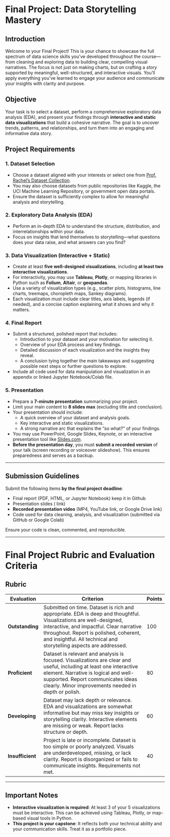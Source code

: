 # Final Project: **Data Storytelling Mastery**

## Introduction

Welcome to your Final Project! This is your chance to showcase the full spectrum of data science skills you've developed throughout the course—from cleaning and exploring data to building clear, compelling visual narratives. The focus is not just on making charts, but on crafting a *story* supported by meaningful, well-structured, and interactive visuals. You’ll apply everything you've learned to engage your audience and communicate your insights with clarity and purpose.

## Objective

Your task is to select a dataset, perform a comprehensive exploratory data analysis (EDA), and present your findings through **interactive and static data visualizations** that build a cohesive narrative. The goal is to uncover trends, patterns, and relationships, and turn them into an engaging and informative data story.

## Project Requirements

### 1. Dataset Selection
- Choose a dataset aligned with your interests or select one from [Prof. Rachel’s Dataset Collection](https://drive.google.com/drive/folders/1AMRfddeMwKRaNidOV87JP1iCVn_z-Uv_).
- You may also choose datasets from public repositories like Kaggle, the UCI Machine Learning Repository, or government open data portals.
- Ensure the dataset is sufficiently complex to allow for meaningful analysis and storytelling.

### 2. Exploratory Data Analysis (EDA)
- Perform an in-depth EDA to understand the structure, distribution, and interrelationships within your data.
- Focus on insights that lend themselves to storytelling—what questions does your data raise, and what answers can you find?

### 3. Data Visualization (Interactive + Static)
- Create at least **five well-designed visualizations**, including **at least two interactive visualizations**.
- For interactivity, you may use **Tableau**, **Plotly**, or mapping libraries in Python such as **Folium**, **Altair**, or **geopandas**.
- Use a variety of visualization types (e.g., scatter plots, histograms, line charts, treemaps, choropleth maps, Sankey diagrams).
- Each visualization must include clear titles, axis labels, legends (if needed), and a concise caption explaining what it shows and why it matters.

### 4. Final Report
- Submit a structured, polished report that includes:
  - Introduction to your dataset and your motivation for selecting it.
  - Overview of your EDA process and key findings.
  - Detailed discussion of each visualization and the insights they reveal.
  - A conclusion tying together the main takeaways and suggesting possible next steps or further questions to explore.
- Include all code used for data manipulation and visualization in an appendix or linked Jupyter Notebook/Colab file.

### 5. Presentation
- Prepare a **7-minute presentation** summarizing your project.
- Limit your main content to **8 slides max** (excluding title and conclusion).
- Your presentation should include:
  - A quick overview of your dataset and analysis goals.
  - Key interactive and static visualizations.
  - A strong narrative arc that explains the “so what?” of your findings.
- You may use PowerPoint, Google Slides, Keynote, or an interactive presentation tool like [Slides.com](https://slides.com/).
- **Before the presentation day**, you must **submit a recorded version** of your talk (screen recording or voiceover slideshow). This ensures preparedness and serves as a backup.

---

## Submission Guidelines

Submit the following items **by the final project deadline**:
- Final report (PDF, HTML, or Jupyter Notebook) keep it in Github
- Presentation slides ( link)
- **Recorded presentation video** (MP4, YouTube link, or Google Drive link)
- Code used for data cleaning, analysis, and visualization (submitted via GitHub or Google Colab)

Ensure your code is clean, commented, and reproducible.

---

# Final Project Rubric and Evaluation Criteria

## Rubric

| Evaluation       | Criterion                                                                                                                                                                                                                                                                                                                        | Points |
|------------------|----------------------------------------------------------------------------------------------------------------------------------------------------------------------------------------------------------------------------------------------------------------------------------------------------------------------------------|--------|
| **Outstanding**  | Submitted on time. Dataset is rich and appropriate. EDA is deep and thoughtful. Visualizations are well-designed, interactive, and impactful. Clear narrative throughout. Report is polished, coherent, and insightful. All technical and storytelling aspects are addressed.                                                              | 100    |
| **Proficient**   | Dataset is relevant and analysis is focused. Visualizations are clear and useful, including at least one interactive element. Narrative is logical and well-supported. Report communicates ideas clearly. Minor improvements needed in depth or polish.                                                                         | 80     |
| **Developing**   | Dataset may lack depth or relevance. EDA and visualizations are somewhat informative but may miss key insights or storytelling clarity. Interactive elements are missing or weak. Report lacks structure or depth.                                                                                                                | 60     |
| **Insufficient** | Project is late or incomplete. Dataset is too simple or poorly analyzed. Visuals are underdeveloped, missing, or lack clarity. Report is disorganized or fails to communicate insights. Requirements not met.                                                                                                                    | 40     |

---

## Important Notes

- **Interactive visualization is required**: At least 3 of your 5 visualizations must be interactive. This can be achieved using Tableau, Plotly, or map-based visual tools in Python.
- **This project is your capstone**: It reflects both your technical ability and your communication skills. Treat it as a portfolio piece.
